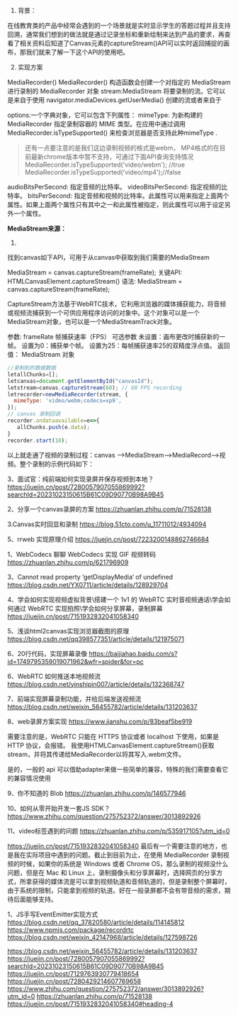 


1. 背景：

在线教育类的产品中经常会遇到的一个场景就是实时显示学生的答题过程并且支持回溯，通常我们想到的做法就是通过记录坐标和重新绘制来达到产品的要求，再查看了相关资料后知道了Canvas元素的captureStream()API可以实时返回捕捉的画布，那我们就来了解一下这个API的使用吧。

2. 实现方案

MediaRecorder()
MediaRecorder() 构造函数会创建一个对指定的 MediaStream 进行录制的 MediaRecorder 对象
stream:MediaStream 将要录制的流。它可以是来自于使用 navigator.mediaDevices.getUserMedia() 创建的流或者来自于 <audio>, <video> 以及 <canvas>   DOM 元素, 电脑前置摄像头输入。

options:一个字典对象，它可以包含下列属性：
mimeType: 为新构建的 MediaRecorder 指定录制容器的 MIME 类型。在应用中通过调用 MediaRecorder.isTypeSupported() 来检查浏览器是否支持此种mimeType .

> 还有一点要注意的是我们这边录制视频的格式是webm， MP4格式的在目前最新chrome版本中暂不支持，可通过下面API查询支持情况
MediaRecorder.isTypeSupported('video/webm'); //true
MediaRecorder.isTypeSupported('video/mp4');//false


audioBitsPerSecond: 指定音频的比特率。
videoBitsPerSecond: 指定视频的比特率。
bitsPerSecond: 指定音频和视频的比特率。此属性可以用来指定上面两个属性。如果上面两个属性只有其中之一和此属性被指定，则此属性可以用于设定另外一个属性。


**MediaStream来源：**

1. <canvas>

找到canvas如下API，可用于从canvas中获取到我们需要的MediaStream

MediaStream = canvas.captureStream(frameRate);
关键API: HTMLCanvasElement.captureStream()
语法:
​​MediaStream = canvas.captureStream(frameRate);​​

CaptureStream方法基于WebRTC技术，它利用浏览器的媒体捕获能力，将音频或视频流捕获到一个可供应用程序访问的对象中。这个对象可以是一个MediaStream对象，也可以是一个MediaStreamTrack对象。

参数:
frameRate 帧捕获速率（FPS）
可选参数
未设置：画布更改时捕获新的一帧。
设置为0：捕获单个帧。
设置为25：每帧捕获速率25的双精度浮点值。
返回值：
MediaStream 对象

```js
//录制到的数据数据
letallChunks=[];
letcanvas=document.getElementById("canvasId");
letstream=canvas.captureStream(60); // 60 FPS recording
letrecorder=newMediaRecorder(stream, {
  mimeType: 'video/webm;codecs=vp9',
});
// canvas 录制回调
recorder.ondataavailable=e=>{
   allChunks.push(e.data);
}
recorder.start(10);
```

以上就走通了视频的录制过程：canvas —>MediaStream—>MediaRecord—>视频。整个录制的示例代码如下：




3、面试官：纯前端如何实现录屏并保存视频到本地？
https://juejin.cn/post/7280057907055869992?searchId=20231023150615B61C09D90770B98A9B45

2、分享一个canvas录屏的方案
https://zhuanlan.zhihu.com/p/71528138

3.Canvas实时回显和录制
https://blog.51cto.com/u_11711012/4934094





5、rrweb 实现原理介绍
https://juejin.cn/post/7223200148862746684


1、WebCodecs 
聊聊 WebCodecs 实现 GIF 视频转码
https://zhuanlan.zhihu.com/p/621796909




3、Cannot read property ‘getDisplayMedia‘ of undefined
https://blog.csdn.net/YX0711/article/details/128929704

4、学会如何实现视频虚拟背景\搭建一个 1v1 的 WebRTC 实时音视频通话\学会如何通过 WebRTC 实现拍照\学会如何分享屏幕，录制屏幕
https://juejin.cn/post/7151932832041058340

5、浅谈html2canvas实现浏览器截图的原理
https://blog.csdn.net/qq398577351/article/details/121975071

6、20行代码，实现屏幕录像
https://baijiahao.baidu.com/s?id=1749795359019071962&wfr=spider&for=pc

6、WebRTC 如何推送本地视频流
https://blog.csdn.net/yinshipin007/article/details/132368747

7、前端实现屏幕录制功能，并给后端发送视频流
https://blog.csdn.net/weixin_56455782/article/details/131203637

8、web录屏方案实现
https://www.jianshu.com/p/83beaf5be919

需要注意的是，WebRTC 只能在 HTTPS 协议或者 localhost 下使用，如果是 HTTP 协议，会报错。
我使用HTMLCanvasElement.captureStream()获取stream，并将其传递给MediaRecorder以将其写入.webm文件。

 是的，一般的 api 可以借助adapter来做一些简单的兼容，特殊的我们需要查看它的兼容情况使用


9、你不知道的 Blob
https://zhuanlan.zhihu.com/p/146577946


10、如何从零开始开发一套JS SDK？
https://www.zhihu.com/question/275752372/answer/3013892926


11、video标签遇到的问题
https://zhuanlan.zhihu.com/p/535917105?utm_id=0


https://juejin.cn/post/7151932832041058340
最后有一个需要注意的地方，也是我在实际项目中遇到的问题。截止到目前为止，在使用 MediaRecorder 录制视频的时候，如果你的系统是 Windows 或者 Chrome OS，那么录制的视频没什么问题，但是在 Mac 和 Linux 上，录制摄像头和分享屏幕时，选择网页的分享方式，所拿获得的媒体流是可以拿到视频轨道和音频轨道的，但是录制整个屏幕时，由于系统的限制，只能拿到视频的轨道。好在一般录屏都不会有带音频的需求，期待后面能够支持。



1、JS手写EventEmitter实现方式
https://blog.csdn.net/qq_37820580/article/details/114145812
https://www.npmjs.com/package/recordrtc
https://blog.csdn.net/weixin_42147968/article/details/127598726


https://blog.csdn.net/weixin_56455782/article/details/131203637
https://juejin.cn/post/7280057907055869992?searchId=20231023150615B61C09D90770B98A9B45
https://juejin.cn/post/7129763930779418654
https://juejin.cn/post/7280429214607769658
https://www.zhihu.com/question/275752372/answer/3013892926?utm_id=0
https://zhuanlan.zhihu.com/p/71528138
https://juejin.cn/post/7151932832041058340#heading-4